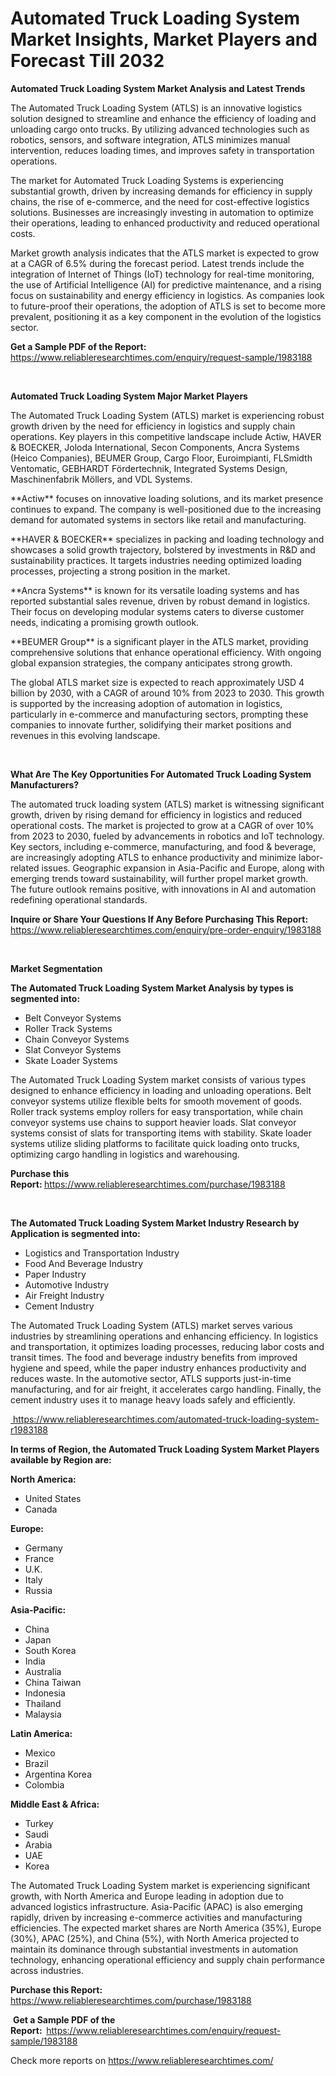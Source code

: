 <p><h1>Automated Truck Loading System Market Insights, Market Players and Forecast Till 2032</h1></p><p><strong>Automated Truck Loading System Market Analysis and Latest Trends</strong></p>
<p><p>The Automated Truck Loading System (ATLS) is an innovative logistics solution designed to streamline and enhance the efficiency of loading and unloading cargo onto trucks. By utilizing advanced technologies such as robotics, sensors, and software integration, ATLS minimizes manual intervention, reduces loading times, and improves safety in transportation operations. </p><p>The market for Automated Truck Loading Systems is experiencing substantial growth, driven by increasing demands for efficiency in supply chains, the rise of e-commerce, and the need for cost-effective logistics solutions. Businesses are increasingly investing in automation to optimize their operations, leading to enhanced productivity and reduced operational costs. </p><p>Market growth analysis indicates that the ATLS market is expected to grow at a CAGR of 6.5% during the forecast period. Latest trends include the integration of Internet of Things (IoT) technology for real-time monitoring, the use of Artificial Intelligence (AI) for predictive maintenance, and a rising focus on sustainability and energy efficiency in logistics. As companies look to future-proof their operations, the adoption of ATLS is set to become more prevalent, positioning it as a key component in the evolution of the logistics sector.</p></p>
<p><strong>Get a Sample PDF of the Report:&nbsp;</strong> <a href="https://www.reliableresearchtimes.com/enquiry/request-sample/1983188?utm_campaign=3030&utm_medium=2&utm_source=Github&utm_content=ia&utm_term=30032025&utm_id=automated-truck-loading-system">https://www.reliableresearchtimes.com/enquiry/request-sample/1983188</a></p>
<p>&nbsp;</p>
<p><strong>Automated Truck Loading System Major Market Players</strong></p>
<p><p>The Automated Truck Loading System (ATLS) market is experiencing robust growth driven by the need for efficiency in logistics and supply chain operations. Key players in this competitive landscape include Actiw, HAVER & BOECKER, Joloda International, Secon Components, Ancra Systems (Heico Companies), BEUMER Group, Cargo Floor, Euroimpianti, FLSmidth Ventomatic, GEBHARDT Fördertechnik, Integrated Systems Design, Maschinenfabrik Möllers, and VDL Systems.</p><p>**Actiw** focuses on innovative loading solutions, and its market presence continues to expand. The company is well-positioned due to the increasing demand for automated systems in sectors like retail and manufacturing.</p><p>**HAVER & BOECKER** specializes in packing and loading technology and showcases a solid growth trajectory, bolstered by investments in R&D and sustainability practices. It targets industries needing optimized loading processes, projecting a strong position in the market.</p><p>**Ancra Systems** is known for its versatile loading systems and has reported substantial sales revenue, driven by robust demand in logistics. Their focus on developing modular systems caters to diverse customer needs, indicating a promising growth outlook.</p><p>**BEUMER Group** is a significant player in the ATLS market, providing comprehensive solutions that enhance operational efficiency. With ongoing global expansion strategies, the company anticipates strong growth.</p><p>The global ATLS market size is expected to reach approximately USD 4 billion by 2030, with a CAGR of around 10% from 2023 to 2030. This growth is supported by the increasing adoption of automation in logistics, particularly in e-commerce and manufacturing sectors, prompting these companies to innovate further, solidifying their market positions and revenues in this evolving landscape.</p></p>
<p>&nbsp;</p>
<p><strong>What Are The Key Opportunities For Automated Truck Loading System Manufacturers?</strong></p>
<p><p>The automated truck loading system (ATLS) market is witnessing significant growth, driven by rising demand for efficiency in logistics and reduced operational costs. The market is projected to grow at a CAGR of over 10% from 2023 to 2030, fueled by advancements in robotics and IoT technology. Key sectors, including e-commerce, manufacturing, and food & beverage, are increasingly adopting ATLS to enhance productivity and minimize labor-related issues. Geographic expansion in Asia-Pacific and Europe, along with emerging trends toward sustainability, will further propel market growth. The future outlook remains positive, with innovations in AI and automation redefining operational standards.</p></p>
<p><strong>Inquire or Share Your Questions If Any Before Purchasing This Report:</strong> <a href="https://www.reliableresearchtimes.com/enquiry/pre-order-enquiry/1983188?utm_campaign=3030&utm_medium=2&utm_source=Github&utm_content=ia&utm_term=30032025&utm_id=automated-truck-loading-system">https://www.reliableresearchtimes.com/enquiry/pre-order-enquiry/1983188</a></p>
<p>&nbsp;</p>
<p><strong>Market Segmentation</strong></p>
<p><strong>The Automated Truck Loading System Market Analysis by types is segmented into:</strong></p>
<p><ul><li>Belt Conveyor Systems</li><li>Roller Track Systems</li><li>Chain Conveyor Systems</li><li>Slat Conveyor Systems</li><li>Skate Loader Systems</li></ul></p>
<p><p>The Automated Truck Loading System market consists of various types designed to enhance efficiency in loading and unloading operations. Belt conveyor systems utilize flexible belts for smooth movement of goods. Roller track systems employ rollers for easy transportation, while chain conveyor systems use chains to support heavier loads. Slat conveyor systems consist of slats for transporting items with stability. Skate loader systems utilize sliding platforms to facilitate quick loading onto trucks, optimizing cargo handling in logistics and warehousing.</p></p>
<p><strong>Purchase this Report:&nbsp;</strong><a href="https://www.reliableresearchtimes.com/purchase/1983188?utm_campaign=3030&utm_medium=2&utm_source=Github&utm_content=ia&utm_term=30032025&utm_id=automated-truck-loading-system">https://www.reliableresearchtimes.com/purchase/1983188</a></p>
<p>&nbsp;</p>
<p><strong>The Automated Truck Loading System Market Industry Research by Application is segmented into:</strong></p>
<p><ul><li>Logistics and Transportation Industry</li><li>Food And Beverage Industry</li><li>Paper Industry</li><li>Automotive Industry</li><li>Air Freight Industry</li><li>Cement Industry</li></ul></p>
<p><p>The Automated Truck Loading System (ATLS) market serves various industries by streamlining operations and enhancing efficiency. In logistics and transportation, it optimizes loading processes, reducing labor costs and transit times. The food and beverage industry benefits from improved hygiene and speed, while the paper industry enhances productivity and reduces waste. In the automotive sector, ATLS supports just-in-time manufacturing, and for air freight, it accelerates cargo handling. Finally, the cement industry uses it to manage heavy loads safely and efficiently.</p></p>
<p><a href="https://www.reliableresearchtimes.com/automated-truck-loading-system-r1983188?utm_campaign=3030&utm_medium=2&utm_source=Github&utm_content=ia&utm_term=30032025&utm_id=automated-truck-loading-system">&nbsp;https://www.reliableresearchtimes.com/automated-truck-loading-system-r1983188</a></p>
<p><strong>In terms of Region, the Automated Truck Loading System Market Players available by Region are:</strong></p>
<p>
    <p> <strong> North America: </strong>
        <ul>
            <li>United States</li>
            <li>Canada</li>
        </ul>
        </p> 
    <p> <strong> Europe: </strong>
        <ul>
            <li>Germany</li>
            <li>France</li>
            <li>U.K.</li>
            <li>Italy</li>
            <li>Russia</li>
        </ul>
        </p> 
    <p> <strong> Asia-Pacific: </strong>
        <ul>
            <li>China</li>
            <li>Japan</li>
            <li>South Korea</li>
            <li>India</li>
            <li>Australia</li>
            <li>China Taiwan</li>
            <li>Indonesia</li>
            <li>Thailand</li>
            <li>Malaysia</li>
        </ul>
        </p> 
    <p> <strong> Latin America: </strong>
        <ul>
            <li>Mexico</li>
            <li>Brazil</li>
            <li>Argentina Korea</li>
            <li>Colombia</li>
        </ul>
        </p> 
    <p> <strong> Middle East & Africa: </strong>
        <ul>
            <li>Turkey</li>
            <li>Saudi</li>
            <li>Arabia</li>
            <li>UAE</li>
            <li>Korea</li>
        </ul>
    </p>
    </p>
<p><p>The Automated Truck Loading System market is experiencing significant growth, with North America and Europe leading in adoption due to advanced logistics infrastructure. Asia-Pacific (APAC) is also emerging rapidly, driven by increasing e-commerce activities and manufacturing efficiencies. The expected market shares are North America (35%), Europe (30%), APAC (25%), and China (5%), with North America projected to maintain its dominance through substantial investments in automation technology, enhancing operational efficiency and supply chain performance across industries.</p></p>
<p><strong>Purchase this Report: </strong><a href="https://www.reliableresearchtimes.com/purchase/1983188?utm_campaign=3030&utm_medium=2&utm_source=Github&utm_content=ia&utm_term=30032025&utm_id=automated-truck-loading-system">https://www.reliableresearchtimes.com/purchase/1983188</a></p>
<p>&nbsp;<strong>Get a Sample PDF of the Report:&nbsp;&nbsp;</strong><a href="https://www.reliableresearchtimes.com/enquiry/request-sample/1983188?utm_campaign=3030&utm_medium=2&utm_source=Github&utm_content=ia&utm_term=30032025&utm_id=automated-truck-loading-system">https://www.reliableresearchtimes.com/enquiry/request-sample/1983188</a></p>
<p><strong></strong></p>
<p>Check more reports on <a href="https://www.reliableresearchtimes.com/?utm_campaign=3030&utm_medium=2&utm_source=Github&utm_content=ia&utm_term=30032025&utm_id=automated-truck-loading-system">https://www.reliableresearchtimes.com/</a></p>